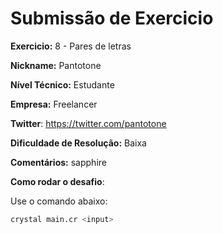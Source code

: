 # Submissão de Exercicio

**Exercicio:** 8 - Pares de letras

**Nickname:** Pantotone

**Nível Técnico:** Estudante

**Empresa:** Freelancer

**Twitter**: https://twitter.com/pantotone

**Dificuldade de Resolução:** Baixa

**Comentários:** sapphire

**Como rodar o desafio**: 

Use o comando abaixo: 
```bash
crystal main.cr <input>
```